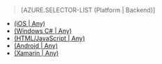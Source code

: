 > [AZURE.SELECTOR-LIST (Platform | Backend)]
- [(iOS | Any)](../articles/mobile-services-ios-how-to-use-client-library.md)
- [(Windows C# | Any)](../articles/mobile-services-windows-dotnet-how-to-use-client-library.md)
- [(HTML/JavaScript | Any)](../articles/mobile-services-html-how-to-use-client-library.md)
- [(Android | Any)](../articles/mobile-services-android-how-to-use-client-library.md)
- [(Xamarin | Any)](../articles/partner-xamarin-mobile-services-how-to-use-client-library.md)

<!---HONumber=July15_HO2-->